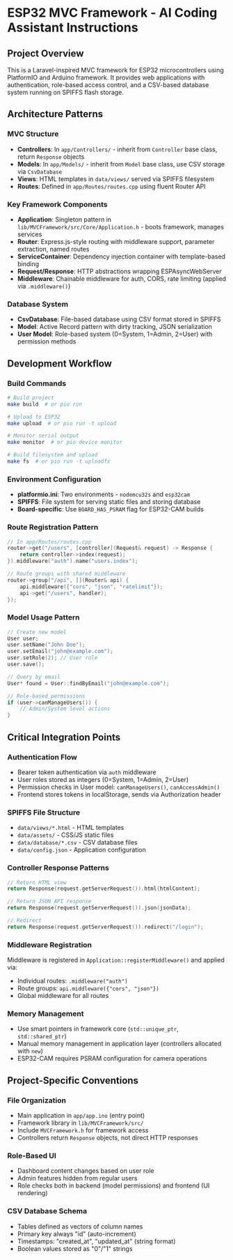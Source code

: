 # ESP32 MVC Framework - AI Coding Assistant Instructions

## Project Overview
This is a Laravel-inspired MVC framework for ESP32 microcontrollers using PlatformIO and Arduino framework. It provides web applications with authentication, role-based access control, and a CSV-based database system running on SPIFFS flash storage.

## Architecture Patterns

### MVC Structure
- **Controllers**: In `app/Controllers/` - inherit from `Controller` base class, return `Response` objects
- **Models**: In `app/Models/` - inherit from `Model` base class, use CSV storage via `CsvDatabase`
- **Views**: HTML templates in `data/views/` served via SPIFFS filesystem
- **Routes**: Defined in `app/Routes/routes.cpp` using fluent Router API

### Key Framework Components
- **Application**: Singleton pattern in `lib/MVCFramework/src/Core/Application.h` - boots framework, manages services
- **Router**: Express.js-style routing with middleware support, parameter extraction, named routes
- **ServiceContainer**: Dependency injection container with template-based binding
- **Request/Response**: HTTP abstractions wrapping ESPAsyncWebServer
- **Middleware**: Chainable middleware for auth, CORS, rate limiting (applied via `.middleware()`)

### Database System
- **CsvDatabase**: File-based database using CSV format stored in SPIFFS
- **Model**: Active Record pattern with dirty tracking, JSON serialization
- **User Model**: Role-based system (0=System, 1=Admin, 2=User) with permission methods

## Development Workflow

### Build Commands
```bash
# Build project
make build  # or pio run

# Upload to ESP32
make upload  # or pio run -t upload

# Monitor serial output
make monitor  # or pio device monitor

# Build filesystem and upload
make fs  # or pio run -t uploadfs
```

### Environment Configuration
- **platformio.ini**: Two environments - `nodemcu32s` and `esp32cam`
- **SPIFFS**: File system for serving static files and storing database
- **Board-specific**: Use `BOARD_HAS_PSRAM` flag for ESP32-CAM builds

### Route Registration Pattern
```cpp
// In app/Routes/routes.cpp
router->get("/users", [controller](Request& request) -> Response {
    return controller->index(request);
}).middleware("auth").name("users.index");

// Route groups with shared middleware
router->group("/api", [](Router& api) {
    api.middleware({"cors", "json", "ratelimit"});
    api->get("/users", handler);
});
```

### Model Usage Pattern
```cpp
// Create new model
User user;
user.setName("John Doe");
user.setEmail("john@example.com");
user.setRole(2); // User role
user.save();

// Query by email
User* found = User::findByEmail("john@example.com");

// Role-based permissions
if (user->canManageUsers()) {
    // Admin/System level actions
}
```

## Critical Integration Points

### Authentication Flow
- Bearer token authentication via `auth` middleware
- User roles stored as integers (0=System, 1=Admin, 2=User)
- Permission checks in User model: `canManageUsers()`, `canAccessAdmin()`
- Frontend stores tokens in localStorage, sends via Authorization header

### SPIFFS File Structure
- `data/views/*.html` - HTML templates
- `data/assets/` - CSS/JS static files
- `data/database/*.csv` - CSV database files
- `data/config.json` - Application configuration

### Controller Response Patterns
```cpp
// Return HTML view
return Response(request.getServerRequest()).html(htmlContent);

// Return JSON API response
return Response(request.getServerRequest()).json(jsonData);

// Redirect
return Response(request.getServerRequest()).redirect("/login");
```

### Middleware Registration
Middleware is registered in `Application::registerMiddleware()` and applied via:
- Individual routes: `.middleware("auth")`
- Route groups: `api.middleware({"cors", "json"})`
- Global middleware for all routes

### Memory Management
- Use smart pointers in framework core (`std::unique_ptr`, `std::shared_ptr`)
- Manual memory management in application layer (controllers allocated with `new`)
- ESP32-CAM requires PSRAM configuration for camera operations

## Project-Specific Conventions

### File Organization
- Main application in `app/app.ino` (entry point)
- Framework library in `lib/MVCFramework/src/`
- Include `MVCFramework.h` for framework access
- Controllers return `Response` objects, not direct HTTP responses

### Role-Based UI
- Dashboard content changes based on user role
- Admin features hidden from regular users
- Role checks both in backend (model permissions) and frontend (UI rendering)

### CSV Database Schema
- Tables defined as vectors of column names
- Primary key always "id" (auto-increment)
- Timestamps: "created_at", "updated_at" (string format)
- Boolean values stored as "0"/"1" strings
